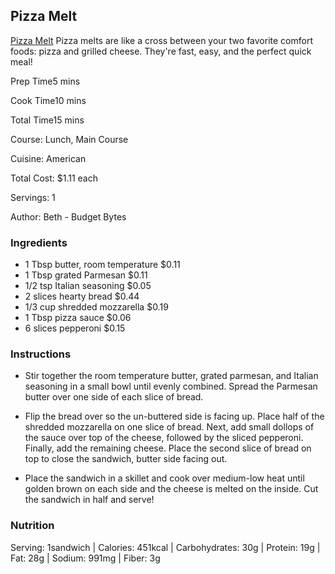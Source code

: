 ## Pizza Melt
[Pizza Melt](https://www.budgetbytes.com/pizza-melts/)
Pizza melts are like a cross between your two favorite comfort foods: pizza and grilled cheese. They're fast, easy, and the perfect quick meal!

Prep Time5 mins

Cook Time10 mins

Total Time15 mins

Course: Lunch, Main Course

Cuisine: American

Total Cost: $1.11 each

 

Servings: 1

 

Author: Beth - Budget Bytes

### Ingredients

-   1 Tbsp butter, room temperature $0.11
-   1 Tbsp grated Parmesan $0.11
-   1/2 tsp Italian seasoning $0.05
-   2 slices hearty bread $0.44
-   1/3 cup shredded mozzarella $0.19
-   1 Tbsp pizza sauce $0.06
-   6 slices pepperoni $0.15

### Instructions

-   Stir together the room temperature butter, grated parmesan, and Italian seasoning in a small bowl until evenly combined. Spread the Parmesan butter over one side of each slice of bread.
    
-   Flip the bread over so the un-buttered side is facing up. Place half of the shredded mozzarella on one slice of bread. Next, add small dollops of the sauce over top of the cheese, followed by the sliced pepperoni. Finally, add the remaining cheese. Place the second slice of bread on top to close the sandwich, butter side facing out.
    
-   Place the sandwich in a skillet and cook over medium-low heat until golden brown on each side and the cheese is melted on the inside. Cut the sandwich in half and serve!
    

### Nutrition

Serving: 1sandwich | Calories: 451kcal | Carbohydrates: 30g | Protein: 19g | Fat: 28g | Sodium: 991mg | Fiber: 3g